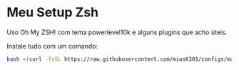 # Meu Setup Zsh

Uso Oh My ZSH! com tema powerlevel10k e alguns plugins que acho úteis.

Instale tudo com um comando:

```bash
bash <(curl -fsSL https://raw.githubusercontent.com/miasK301/configs/main/cfg-install.sh)
```
